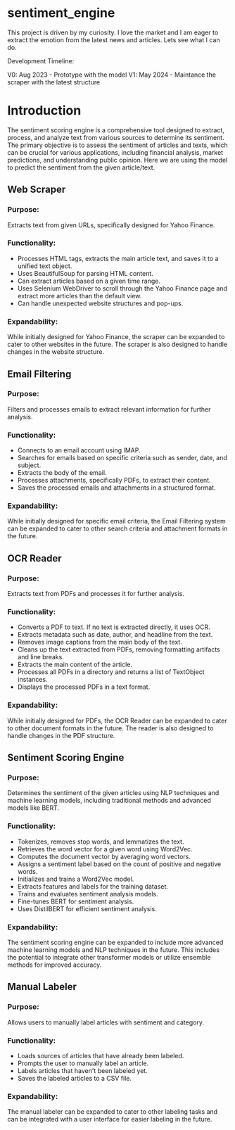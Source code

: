 # sentiment_engine
This project is driven by my curiosity. I love the market and I am eager to extract the emotion from the latest news and articles. Lets see what I can do.

Development Timeline:

V0: Aug 2023 - Prototype with the model 
V1: May 2024 - Maintance the scraper with the latest structure 


# Introduction

The sentiment scoring engine is a comprehensive tool designed to extract, process, and analyze text from various sources to determine its sentiment. The primary objective is to assess the sentiment of articles and texts, which can be crucial for various applications, including financial analysis, market predictions, and understanding public opinion. Here we are using the model to predict the sentiment from the given article/text.

## Web Scraper
### Purpose:
Extracts text from given URLs, specifically designed for Yahoo Finance.
### Functionality:
-	Processes HTML tags, extracts the main article text, and saves it to a unified text object.
-	Uses BeautifulSoup for parsing HTML content.
-	Can extract articles based on a given time range.
-	Uses Selenium WebDriver to scroll through the Yahoo Finance page and extract more articles than the default view.
-	Can handle unexpected website structures and pop-ups.
### Expandability:
While initially designed for Yahoo Finance, the scraper can be expanded to cater to other websites in the future. The scraper is also designed to handle changes in the website structure.

## Email Filtering

### Purpose:
Filters and processes emails to extract relevant information for further analysis.
### Functionality:
-	Connects to an email account using IMAP.
-	Searches for emails based on specific criteria such as sender, date, and subject.
-	Extracts the body of the email.
-	Processes attachments, specifically PDFs, to extract their content.
-	Saves the processed emails and attachments in a structured format.
### Expandability:
While initially designed for specific email criteria, the Email Filtering system can be expanded to cater to other search criteria and attachment formats in the future.

## OCR Reader

### Purpose:
Extracts text from PDFs and processes it for further analysis.
### Functionality:
-	Converts a PDF to text. If no text is extracted directly, it uses OCR.
-	Extracts metadata such as date, author, and headline from the text.
-	Removes image captions from the main body of the text.
-	Cleans up the text extracted from PDFs, removing formatting artifacts and line breaks.
-	Extracts the main content of the article.
-	Processes all PDFs in a directory and returns a list of TextObject instances.
-	Displays the processed PDFs in a text format.
### Expandability:
While initially designed for PDFs, the OCR Reader can be expanded to cater to other document formats in the future. The reader is also designed to handle changes in the PDF structure.

## Sentiment Scoring Engine

### Purpose:
Determines the sentiment of the given articles using NLP techniques and machine learning models, including traditional methods and advanced models like BERT.
### Functionality:
-	Tokenizes, removes stop words, and lemmatizes the text.
-	Retrieves the word vector for a given word using Word2Vec.
-	Computes the document vector by averaging word vectors.
-	Assigns a sentiment label based on the count of positive and negative words.
-	Initializes and trains a Word2Vec model.
-	Extracts features and labels for the training dataset.
-	Trains and evaluates sentiment analysis models.
-	Fine-tunes BERT for sentiment analysis.
-	Uses DistilBERT for efficient sentiment analysis.

### Expandability:
The sentiment scoring engine can be expanded to include more advanced machine learning models and NLP techniques in the future. This includes the potential to integrate other transformer models or utilize ensemble methods for improved accuracy.

## Manual Labeler

### Purpose:
Allows users to manually label articles with sentiment and category.
### Functionality:
-	Loads sources of articles that have already been labeled.
-	Prompts the user to manually label an article.
-	Labels articles that haven't been labeled yet.
-	Saves the labeled articles to a CSV file.
### Expandability:
The manual labeler can be expanded to cater to other labeling tasks and can be integrated with a user interface for easier labeling in the future.

